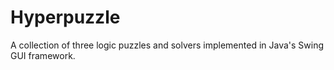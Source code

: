 # Hyperpuzzle
A collection of three logic puzzles and solvers implemented in Java's Swing GUI framework.
